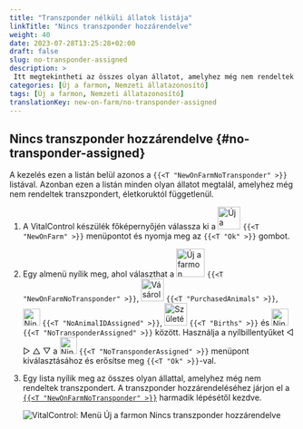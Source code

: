 ```yaml
---
title: "Transzponder nélküli állatok listája"
linkTitle: "Nincs transzponder hozzárendelve"
weight: 40
date: 2023-07-28T13:25:28+02:00
draft: false
slug: no-transponder-assigned
description: >
 Itt megtekintheti az összes olyan állatot, amelyhez még nem rendeltek transzpondert, és hozzárendelhet egy transzpondert.
categories: [Új a farmon, Nemzeti állatazonosító]
tags: [Új a farmon, Nemzeti állatazonosító]
translationKey: new-on-farm/no-transponder-assigned
---
```

## Nincs transzponder hozzárendelve {#no-transponder-assigned}
 
A kezelés ezen a listán belül azonos a `{{<T "NewOnFarmNoTransponder" >}}` listával. Azonban ezen a listán minden olyan állatot megtalál, amelyhez még nem rendeltek transzpondert, életkoruktól függetlenül.

1. A VitalControl készülék főképernyőjén válassza ki a <img src="/icons/main/new-on-farm.svg" width="40" align="bottom" alt="Új a farmon" /> `{{<T "NewOnFarm" >}}` menüpontot és nyomja meg az `{{<T "Ok" >}}` gombot.

2. Egy almenü nyílik meg, ahol választhat a <img src="/icons/registration/new-on-farm-no-transponder.svg" width="50" align="bottom" alt="Új a farmon, nincs transzponder" /> `{{<T "NewOnFarmNoTransponder" >}}`, <img src="/icons/main/new-on-farm.svg" width="40" align="bottom" alt="Vásárolt állatok" /> `{{<T "PurchasedAnimals" >}}`, <img src="/icons/registration/no-eartag-number.svg" width="30" align="bottom" alt="Nincs nemzeti állatazonosító" /> `{{<T "NoAnimalIDAssigned" >}}`, <img src="/icons/main/births.svg" width="40" align="bottom" alt="Születések" /> `{{<T "Births" >}}` és <img src="/icons/registration/no-transponder.svg" width="30" align="bottom" alt="Nincs transzponder hozzárendelve" /> `{{<T "NoTransponderAssigned" >}}` között. Használja a nyílbillentyűket ◁ ▷ △ ▽ a <img src="/icons/registration/no-transponder.svg" width="30" align="bottom" alt="Nincs transzponder hozzárendelve" /> `{{<T "NoTransponderAssigned" >}}` menüpont kiválasztásához és erősítse meg `{{<T "Ok" >}}`-val.

3. Egy lista nyílik meg az összes olyan állattal, amelyhez még nem rendeltek transzpondert. A transzponder hozzárendeléséhez járjon el a [`{{<T "NewOnFarmNoTransponder" >}}`](../new-no-transponder/#new-on-farm-no-transponder) harmadik lépésétől kezdve.

    ![VitalControl: Menü Új a farmon Nincs transzponder hozzárendelve](../images/notransponder2.png "Nincs transzponder hozzárendelve")


